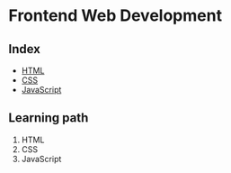 # Frontend Web Development

## Index

- [HTML](./HTML)
- [CSS](./CSS)
- [JavaScript](./Javascript)

## Learning path

1. HTML
2. CSS
3. JavaScript


